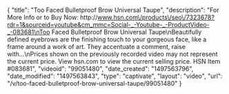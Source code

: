{
    "title": "Too Faced Bulletproof Brow  Universal Taupe",
    "description": "For More Info or to Buy Now: http:\/\/www.hsn.com\/products\/seo\/7323678?rdr=1&sourceid=youtube&cm_mmc=Social-_-Youtube-_-ProductVideo-_-083681\nToo Faced Bulletproof Brow  Universal Taupe\nBeautifully defined eyebrows are the finishing touch to your gorgeous face, like a frame around a work of art. They accentuate a comment, raise with...\nPrices shown on the previously recorded video may not represent the current price.  View hsn.com to view the current selling price. HSN Item #083681",
    "videoid": "99051480",
    "date_created": "1497563796",
    "date_modified": "1497563843",
    "type": "captivate",
    "layout": "video",
    "url": "\/v\/too-faced-bulletproof-brow-universal-taupe\/99051480"
}